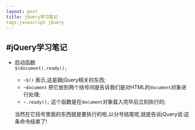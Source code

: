 ```yaml
---
layout: post
title: jQuery学习笔记
tags:javascript jQuery
---
```

#jQuery学习笔记
---
* 启动函数  
	`$(document).ready();`
	* -`$()` 表示,这是跟jQuery相关的东西;
	* -`document` 把它放到两个括号间是告诉我们是对HTML的`document`对象进行处理;
	* -`.ready();` 这个函数是在`document`对象载入完毕后立刻执行的;



	当然在它括号里面的东西就是要执行的啦,以分号结尾呢,就是告诉jQuery说:这条命令结束了!